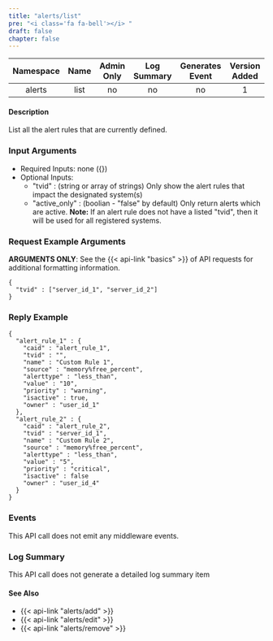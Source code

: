 ```yaml
---
title: "alerts/list"
pre: "<i class='fa fa-bell'></i> "
draft: false
chapter: false
---
```


| Namespace | Name | Admin Only | Log Summary | Generates Event | Version Added
|:----------------:|:--------:|:--------:|:--------:|:--------:|:---:|
| alerts | list | no | no | no | 1 |

#### Description
List all the alert rules that are currently defined.

### Input Arguments
* Required Inputs: none ({})
* Optional Inputs: 
   * "tvid" : (string or array of strings) Only show the alert rules that impact the designated system(s)
   * "active_only" : (boolian - "false" by default) Only return alerts which are active.
**Note:** If an alert rule does not have a listed "tvid", then it will be used for all registered systems.


### Request Example Arguments
**ARGUMENTS ONLY**: See the {{< api-link "basics" >}} of API requests for additional formatting information.

```
{
  "tvid" : ["server_id_1", "server_id_2"]
}
```

### Reply Example
```
{
  "alert_rule_1" : {
    "caid" : "alert_rule_1",
    "tvid" : "",
    "name" : "Custom Rule 1",
    "source" : "memory%free_percent",
    "alerttype" : "less_than",
    "value" : "10",
    "priority" : "warning",
    "isactive" : true,
    "owner" : "user_id_1"
  }, 
  "alert_rule_2" : {
    "caid" : "alert_rule_2",
    "tvid" : "server_id_1",
    "name" : "Custom Rule 2",
    "source" : "memory%free_percent",
    "alerttype" : "less_than",
    "value" : "5",
    "priority" : "critical",
    "isactive" : false
    "owner" : "user_id_4"
  }
}
```

### Events
This API call does not emit any middleware events.

### Log Summary
This API call does not generate a detailed log summary item


#### See Also
* {{< api-link "alerts/add" >}}
* {{< api-link "alerts/edit" >}}
* {{< api-link "alerts/remove" >}}

